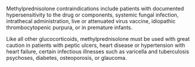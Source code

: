 Methylprednisolone contraindications include patients with documented hypersensitivity to the drug or components, systemic fungal infection, intrathecal administration, live or attenuated virus vaccine, idiopathic thrombocytopenic purpura, or in premature infants.

Like all other glucocorticoids, methylprednisolone must be used with great caution in patients with peptic ulcers, heart disease or hypertension with heart failure, certain infectious illnesses such as varicella and tuberculosis psychoses, diabetes, osteoporosis, or glaucoma.